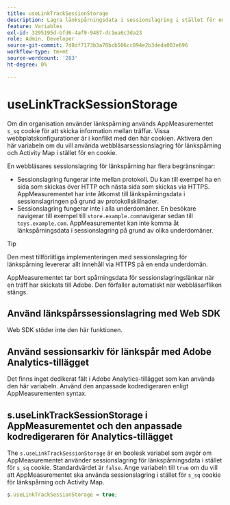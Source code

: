 ```yaml
---
title: useLinkTrackSessionStorage
description: Lagra länkspårningsdata i sessionslagring i stället för en cookie.
feature: Variables
exl-id: 3295195d-bfd6-4af9-9487-dc1ea6c3da23
role: Admin, Developer
source-git-commit: 7d8df7173b3a78bcb506cc894e2b3deda003e696
workflow-type: tm+mt
source-wordcount: '283'
ht-degree: 0%

---
```


# useLinkTrackSessionStorage

Om din organisation använder länkspårning används AppMeasurementet `s_sq` cookie för att skicka information mellan träffar. Vissa webbplatskonfigurationer är i konflikt med den här cookien. Aktivera den här variabeln om du vill använda webbläsarsessionslagring för länkspårning och Activity Map i stället för en cookie.

En webbläsares sessionslagring för länkspårning har flera begränsningar:

* Sessionslagring fungerar inte mellan protokoll. Du kan till exempel ha en sida som skickas över HTTP och nästa sida som skickas via HTTPS. AppMeasurementet har inte åtkomst till länkspårningsdata i sessionslagringen på grund av protokollskillnader.
* Sessionslagring fungerar inte i alla underdomäner. En besökare navigerar till exempel till `store.example.com`navigerar sedan till `toys.example.com`. AppMeasurementet kan inte komma åt länkspårningsdata i sessionslagring på grund av olika underdomäner.

>[!TIP]
>
>Den mest tillförlitliga implementeringen med sessionslagring för länkspårning levererar allt innehåll via HTTPS på en enda underdomän.

AppMeasurementet tar bort spårningsdata för sessionslagringslänkar när en träff har skickats till Adobe. Den förfaller automatiskt när webbläsarfliken stängs.

## Använd länkspårssessionslagring med Web SDK

Web SDK stöder inte den här funktionen.

## Använd sessionsarkiv för länkspår med Adobe Analytics-tillägget

Det finns inget dedikerat fält i Adobe Analytics-tillägget som kan använda den här variabeln. Använd den anpassade kodredigeraren enligt AppMeasurementen syntax.

## s.useLinkTrackSessionStorage i AppMeasurementet och den anpassade kodredigeraren för Analytics-tillägget

The `s.useLinkTrackSessionStorage` är en boolesk variabel som avgör om AppMeasurementet använder sessionslagring för länkspårningsdata i stället för `s_sq` cookie. Standardvärdet är `false`. Ange variabeln till `true` om du vill att AppMeasurementet ska använda sessionslagring i stället för `s_sq` cookie för länkspårning och Activity Map.

```js
s.useLinkTrackSessionStorage = true;
```
